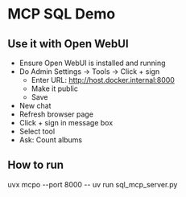 # MCP SQL Demo

## Use it with Open WebUI
- Ensure Open WebUI is installed and running
- Do Admin Settings -> Tools -> Click + sign
    - Enter URL: http://host.docker.internal:8000
    - Make it public
    - Save
- New chat
- Refresh browser page
- Click + sign in message box
- Select tool
- Ask: Count albums

## How to run
uvx mcpo --port 8000 -- uv run sql_mcp_server.py 